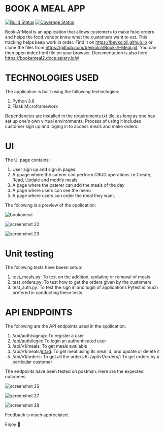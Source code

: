# BOOK A MEAL APP
[![Build Status](https://travis-ci.org/bevkololi/Book-A-Meal.svg?branch=challenge3)](https://travis-ci.org/bevkololi/Book-A-Meal) [![Coverage Status](https://coveralls.io/repos/github/bevkololi/Book-A-Meal/badge.svg?branch=challenge3)](https://coveralls.io/github/bevkololi/Book-A-Meal?branch=challenge3)

Book-A-Meal is an application that allows customers to make food orders and helps the food vendor know what the customers want to eat. This tracking helps keep work in order.
Find it on https://bevkololi.github.io or clone the files from https://github.com/bevkololi/Book-A-Meal.git. You can then open index.html file on your browser. Documentation is also here https://bookameal2.docs.apiary.io/#

# TECHNOLOGIES USED
The application is built using the following technologies:
1. Python 3.6
2. Flask Microframework

Dependancies are installed in the requirements.txt tile, as long as one has set up one's own virtual environments.
Process of using it includes customer sign up and loging in to access meals and make orders.
 
# UI
The UI page contains:
1. User sign up and sign in pages
2. A ppage where the caterer can perform CRUD operations i.e Create, Read, Update and modify meals
3. A page where the caterer can add the meals of the day
4. A page where users can see the menu
5. A page where users can order the meal they want.

The following is a preview of the application:

![bookameal](https://user-images.githubusercontent.com/26184534/39295059-17f0958e-4946-11e8-9627-60c7dc1b590f.png)


![screenshot 22](https://user-images.githubusercontent.com/26184534/39295064-1ac17788-4946-11e8-8265-ede8d9dc58bb.png)


![screenshot 23](https://user-images.githubusercontent.com/26184534/39295075-25e9f7ca-4946-11e8-9680-6ad55f7caa18.png)

    
# Unit testing
The following tests have beeen setuo:
1. test_meals.py: To test on the addition, updating or removal of meals
2. test_orders.py: To test how to get the orders given by the customers
3. test_auth.py: To test the sign in and login of applications
Pytest is much prefered in conducting these tests.

# API ENDPOINTS
The following are the API endpoints used in the application:
1. /api/auth/signup: To register a user
2. /api/auth/login: To login an authenticated user
3. /api/v1/meals: To get meals available
4. /api/v1/meals/<int:id>: To get meal using its meal id, and update or delete it
5. /api/v1/orders: To get all the orders
6: /api/v1/orders/<username>: To get orders by a particular customer
    

The endpoints have been tested on postman. Here are the expected outcomes:

![screenshot 26](https://user-images.githubusercontent.com/26184534/39310723-d0b7a332-4973-11e8-82d3-6e39738f1c31.png)

![screenshot 27](https://user-images.githubusercontent.com/26184534/39310724-d11ecf62-4973-11e8-81c6-a5c0d9ba33ce.png)

![screenshot 28](https://user-images.githubusercontent.com/26184534/39310726-d1820c80-4973-11e8-9f4f-fe8b62129ba0.png)


 Feedback is much appreciated.
 
 Enjoy 



